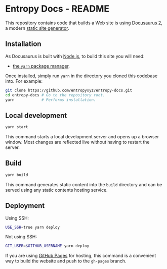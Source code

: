 # Entropy Docs - README

This repository contains code that builds a Web site is using [Docusaurus 2](https://docusaurus.io/), a modern [static site generator](https://en.wikipedia.org/wiki/Static_site_generator).

## Installation

As Docusaurus is built with [Node.js](https://nodejs.org/), to build this site you will need:

* [the `yarn` package manager](https://yarnpkg.com/).

Once installed, simply run `yarn` in the directory you cloned this codebase into. For example:

```sh
git clone https://github.com/entropyxyz/entropy-docs.git
cd entropy-docs # Go to the repository root.
yarn            # Performs installation.
```

## Local development

```sh
yarn start
```

This command starts a local development server and opens up a browser window. Most changes are reflected live without having to restart the server.

## Build

```sh
yarn build
```

This command generates static content into the `build` directory and can be served using any static contents hosting service.

## Deployment

Using SSH:

```sh
USE_SSH=true yarn deploy
```

Not using SSH:

```sh
GIT_USER=$GITHUB_USERNAME yarn deploy
```

If you are using [GitHub Pages](https://pages.github.com/) for hosting, this command is a convenient way to build the website and push to the `gh-pages` branch.

